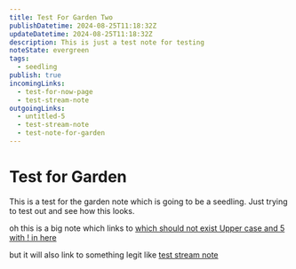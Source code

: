 ```yaml
---
title: Test For Garden Two
publishDatetime: 2024-08-25T11:18:32Z
updateDatetime: 2024-08-25T11:18:32Z
description: This is just a test note for testing
noteState: evergreen
tags:
  - seedling
publish: true
incomingLinks:
  - test-for-now-page
  - test-stream-note
outgoingLinks:
  - untitled-5
  - test-stream-note
  - test-note-for-garden
---
```


# Test for Garden

This is a test for the garden note which is going to be a seedling. Just trying to test out and see how this looks.

oh this is a big note which links to [which should not exist Upper case and 5 with ! in here](/unpublished)

but it will also link to something legit like [test stream note](test-stream-note)
